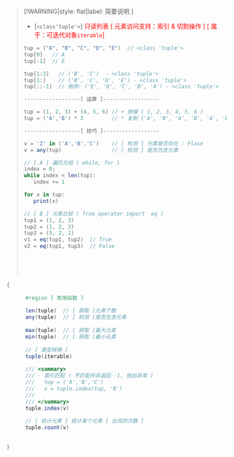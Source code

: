 <br/>

>[!WARNING|style: flat|label: 简要说明 ]
>
>- [`<class'tuple'>`]  <span style='color:RED'>只读列表 [ 元素访问支持：索引 & 切割操作 ] [ 属于：可迭代对象`iterable`]</span> 
>
>```csharp
>tup = ("A", "B", "C", "D", "E")  // <class 'tuple'>
>tup[0]   // A
>tup[-1]  // E
>
>tup[1:3]   // ('B', 'C')  - <class 'tuple'>
>tup[1:]    // ('B', 'C', 'D', 'E') - <class 'tuple'>
>tup[::-1]  // 倒序: ('E', 'D', 'C', 'B', 'A') - <class 'tuple'>
>
>------------------[ 运算 ]------------------
>
>tup = (1, 2, 3) + (4, 5, 6) // + 拼接 ( 1, 2, 3, 4, 5, 6 )
>tup = ('A','B') * 3         // * 复制 ('A', 'B', 'A', 'B', 'A', 'B', 'A', 'B')
>
>------------------[ 技巧 ]------------------
>
>v = 'Z' in ('A','B','C')    // [ 检测 ] 元素是否存在 : Flase
>v = any(tup)                // [ 检测 ] 是否包含元素 
>
>// [ A ] 遍历元组 ( while, for )
>index = 0;
>while index < len(tup):
>    index += 1
>
>for x in tup:
>    print(x)
>
>// [ B ] 元素比较 ( from operator import  eq )
>tup1 = (1, 2, 3)
>tup2 = (1, 2, 3)
>tup3 = (3, 2, 1)
>v1 = eq(tup1, tup2)  // True
>v2 = eq(tup1, tup3)  // False
>
>      
>```
>
><br/>



```csharp
{
    
      #region [ 常用函数 ]
      
      len(tuple)  // [ 获取 ]元素个数
      any(tuple)  // [ 检测 ]是否包含元素
      
      max(tuple)  // [ 获取 ]最大元素
      min(tuple)  // [ 获取 ]最小元素
          
      // [ 类型转换 ]
      tuple(iterable) 
          
      /// <summary>
      /// - 索引匹配 ( 不匹配并非返回 -1, 抛出异常 )
      ///   tup = ('A','B','C')
      ///   v = tuple.index(tup, 'B')
      /// 
      /// </summary>
      tuple.index(v)
          
      // [ 统计元素 ] 统计某个元素 [ 出现的次数 ]
      tuple.count(v) 
          
          
}


```






